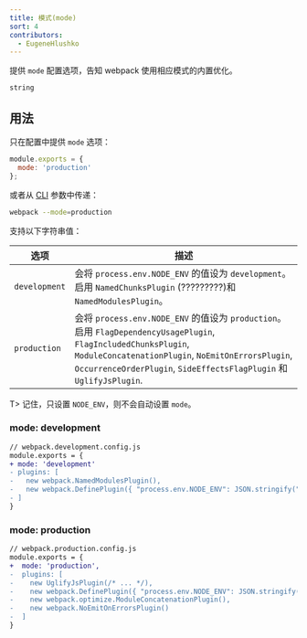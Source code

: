 ```yaml
---
title: 模式(mode)
sort: 4
contributors:
  - EugeneHlushko
---
```


提供 `mode` 配置选项，告知 webpack 使用相应模式的内置优化。

`string`

## 用法

只在配置中提供 `mode` 选项：

```javascript
module.exports = {
  mode: 'production'
};
```


或者从 [CLI](/api/cli/) 参数中传递：

```bash
webpack --mode=production
```

支持以下字符串值：

选项                | 描述
--------------------- | -----------------------
`development`         | 会将 `process.env.NODE_ENV` 的值设为 `development`。启用 `NamedChunksPlugin` (?????????)和 `NamedModulesPlugin`。
`production`          | 会将 `process.env.NODE_ENV` 的值设为 `production`。启用 `FlagDependencyUsagePlugin`, `FlagIncludedChunksPlugin`, `ModuleConcatenationPlugin`, `NoEmitOnErrorsPlugin`, `OccurrenceOrderPlugin`, `SideEffectsFlagPlugin` 和 `UglifyJsPlugin`.

T> 记住，只设置 `NODE_ENV`，则不会自动设置 `mode`。


### mode: development


```diff
// webpack.development.config.js
module.exports = {
+ mode: 'development'
- plugins: [
-   new webpack.NamedModulesPlugin(),
-   new webpack.DefinePlugin({ "process.env.NODE_ENV": JSON.stringify("development") }),
- ]
}
```


### mode: production


```diff
// webpack.production.config.js
module.exports = {
+  mode: 'production',
-  plugins: [
-    new UglifyJsPlugin(/* ... */),
-    new webpack.DefinePlugin({ "process.env.NODE_ENV": JSON.stringify("production") }),
-    new webpack.optimize.ModuleConcatenationPlugin(),
-    new webpack.NoEmitOnErrorsPlugin()
-  ]
}
```
